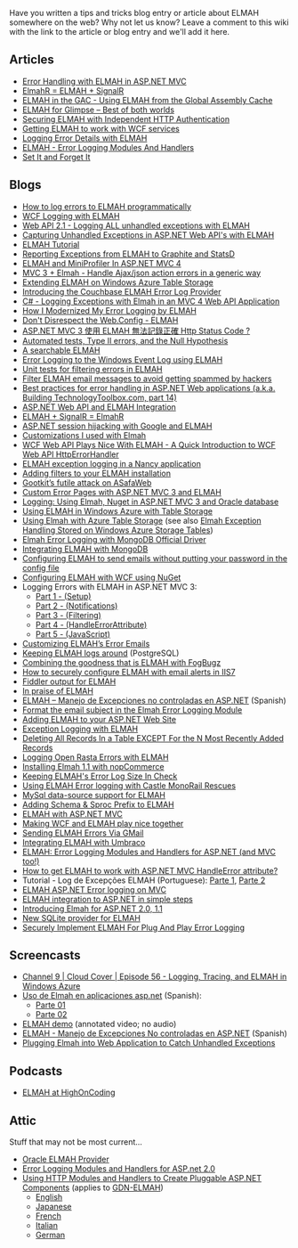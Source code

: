 Have you written a tips and tricks blog entry or article about ELMAH somewhere on the web? Why not let us know? Leave a comment to this wiki with the link to the article or blog entry and we'll add it here.

## Articles ##

  * [Error Handling with ELMAH in ASP.NET MVC](http://www.devcurry.com/2012/05/error-handling-elmah-in-aspnet-mvc.html)
  * [ElmahR = ELMAH + SignalR](http://www.codeproject.com/Articles/377394/ElmahR-equals-ELMAH-plus-SignalR)
  * [ELMAH in the GAC - Using ELMAH from the Global Assembly Cache](http://www.codeproject.com/KB/aspnet/elmahGAC.aspx)
  * [ELMAH for Glimpse – Best of both worlds](http://www.codeproject.com/KB/aspnet/elmah4glimpse.aspx)
  * [Securing ELMAH with Independent HTTP Authentication ](http://dotnetslackers.com/articles/aspnet/Securing-ELMAH-with-Independent-HTTP-Authentication.aspx)
  * [Getting ELMAH to work with WCF services](http://dotnetslackers.com/articles/aspnet/Getting-ELMAH-to-work-with-WCF-services.aspx)
  * [Logging Error Details with ELMAH](http://www.asp.net/learn/hosting/tutorial-14-cs.aspx)
  * [ELMAH - Error Logging Modules And Handlers](http://dotnetslackers.com/articles/aspnet/ErrorLoggingModulesAndHandlers.aspx)
  * [Set It and Forget It](http://www.aspnetpro.com/opinion/2007/10/asp200710jg_o/asp200710jg_o.asp)

## Blogs ##

  * [How to log errors to ELMAH programmatically](http://blog.elmah.io/how-to-log-errors-to-elmah-programmatically/)
  * [WCF Logging with ELMAH](http://vivekcek.wordpress.com/2014/06/24/wcf-logging-with-elmah/)
  * [Web API 2.1 - Logging ALL unhandled exceptions with ELMAH](http://jasonwatmore.com/post/2014/05/03/Getting-ELMAH-to-catch-ALL-unhandled-exceptions-in-Web-API-21.aspx)
  * [Capturing Unhandled Exceptions in ASP.NET Web API's with ELMAH](http://blogs.msdn.com/b/webdev/archive/2012/11/16/capturing-unhandled-exceptions-in-asp-net-web-api-s-with-elmah.aspx)
  * [ELMAH Tutorial](http://blog.elmah.io/elmah-tutorial/)
  * [Reporting Exceptions from ELMAH to Graphite and StatsD](http://www.peschuster.de/2012/10/reporting-exceptions-from-elmah-to-graphite-and-statsd/)
  * [ELMAH and MiniProfiler In ASP.NET MVC 4](http://odetocode.com/Blogs/scott/archive/2012/09/11/elmah-and-miniprofiler-in-asp-net-mvc-4.aspx)
  * [MVC 3 + Elmah - Handle Ajax/json action errors in a generic way](http://plainoldstan.blogspot.co.uk/2012/08/mvc-3-elmah-handle-ajaxjson-action.html)
  * [Extending ELMAH on Windows Azure Table Storage](http://libertycode.org/post/28377288184/extending-elmah-on-windows-azure-table-storage)
  * [Introducing the Couchbase ELMAH Error Log Provider](http://blog.couchbase.com/introducing-couchbase-elmah-error-log-provider)
  * [C# - Logging Exceptions with Elmah in an MVC 4 Web API Application](http://myadventuresincoding.wordpress.com/2012/07/05/c-logging-exceptions-with-elmah-in-an-mvc-4-web-api-application/)
  * [How I Modernized My Error Logging by ELMAH](http://syeganegi.blogspot.ch/2012/07/how-i-modernized-my-error-logging-by.html)
  * [Don't Disrespect the Web.Config - ELMAH](http://blog.yeahstu.com/2012/07/03/dont-disrespect-the-web-config-elmah/)
  * [ASP.NET MVC 3 使用 ELMAH 無法記錄正確 Http Status Code ?](http://kevintsengtw.blogspot.tw/2012/06/aspnet-mvc-3-elmah-http-status-code.html)
  * [Automated tests, Type II errors, and the Null Hypothesis](http://www.ralphlavelle.net/2012/05/automated-tests-type-ii-errors-and-null.html)
  * [A searchable ELMAH](http://philipdaniels.com/?p=7)
  * [Error Logging to the Windows Event Log using ELMAH](http://avorobjovs.wordpress.com/2012/03/04/error-logging-to-the-windows-event-log-using-elmah/)
  * [Unit tests for filtering errors in ELMAH](http://www.technologytoolbox.com/blog/jjameson/archive/2012/02/29/unit-tests-for-filtering-errors-in-elmah.aspx)
  * [Filter ELMAH email messages to avoid getting spammed by hackers](http://www.technologytoolbox.com/blog/jjameson/archive/2012/02/28/filter-elmah-email-messages-to-avoid-getting-spammed-by-hackers.aspx)
  * [Best practices for error handling in ASP.NET Web applications (a.k.a. Building TechnologyToolbox.com, part 14)](http://www.technologytoolbox.com/blog/jjameson/archive/2012/01/22/building-technologytoolbox-com-part-14.aspx)
  * [ASP.NET Web API and ELMAH Integration](http://www.tugberkugurlu.com/archive/asp-net-web-api-and-elmah-integration)
  * [ELMAH + SignalR = ElmahR](http://www.robychechi.it/roby/tech-blog/elmah-signalr-elmahr)
  * [ASP.NET session hijacking with Google and ELMAH](http://www.troyhunt.com/2012/01/aspnet-session-hijacking-with-google.html)
  * [Customizations I used with Elmah](http://suburbandestiny.com/Tech/?p=647)
  * [WCF Web API Plays Nice With ELMAH - A Quick Introduction to WCF Web API HttpErrorHandler](http://www.tugberkugurlu.com/archive/wcf-web-api-plays-nice-with-elmah-a-quick-introduction-to-wcf-web-api-httperrorhandler)
  * [ELMAH exception logging in a Nancy application](http://davidduffett.net/post/11178207032/elmah-exception-logging-in-a-nancy-application)
  * [Adding filters to your ELMAH installation](http://www.diaryofaninja.com/blog/2011/09/20/adding-filters-to-your-elmah-installation)
  * [Gootkit’s futile attack on ASafaWeb](http://www.troyhunt.com/2011/09/gootkits-futile-attack-on-asafaweb.html)
  * [Custom Error Pages with ASP.NET MVC 3 and ELMAH](http://doingthedishes.com/2011/09/10/custom-errors-mvc-3-elmah.html)
  * [Logging: Using Elmah, Nuget in ASP.NET MVC 3 and Oracle database](http://basquang.wordpress.com/2011/08/25/logging-using-elmah-nuget-in-asp-net-mvc-3-and-oracle-database/)
  * [Using ELMAH in Windows Azure with Table Storage](http://www.wadewegner.com/2011/08/using-elmah-in-windows-azure-with-table-storage/)
  * [Using Elmah with Azure Table Storage](http://www.31a2ba2a-b718-11dc-8314-0800200c9a66.com/2011/07/using-elmah-with-azure-table-storage.html) (see also [Elmah Exception Handling Stored on Windows Azure Storage Tables](http://code.msdn.microsoft.com/windowsazure/Elmah-Exception-Handling-c6077265))
  * [Elmah Error Logging with MongoDB Official Driver](http://www.captaincodeman.com/2011/05/28/elmah-error-logging-official-10gen-mongodb-driver/)
  * [Integrating ELMAH with MongoDB](http://weblogs.asp.net/cibrax/archive/2011/05/27/integrating-elmha-with-mongodb.aspx)
  * [Configuring ELMAH to send emails without putting your password in the config file](http://blog.dantup.com/2011/05/configuring-elmah-to-send-emails-without-putting-your-password-in-the-config-file)
  * [Configuring ELMAH with WCF using NuGet](http://www.adilmughal.com/2011/05/configuring-elmah-with-wcf-using-nuget.html)
  * Logging Errors with ELMAH in ASP.NET MVC 3:
    * [Part 1 - (Setup)](http://joel.net/wordpress/index.php/2011/02/logging-errors-with-elmah-in-asp-net-mvc3-part1/)
    * [Part 2 - (Notifications)](http://joel.net/wordpress/index.php/2011/02/logging-errors-with-elmah-in-asp-net-mvc3-part2/)
    * [Part 3 - (Filtering)](http://joel.net/wordpress/index.php/2011/02/logging-errors-with-elmah-in-asp-net-mvc3-part3/)
    * [Part 4 - (HandleErrorAttribute)](http://joel.net/wordpress/index.php/2011/03/logging-errors-with-elmah-in-asp-net-mvc3-part4/)
    * [Part 5 - (JavaScript)](http://joel.net/wordpress/index.php/2011/03/logging-errors-with-elmah-in-asp-net-mvc3-part5/)
  * [Customizing ELMAH’s Error Emails](http://scottonwriting.net/sowblog/archive/2011/01/06/customizing-elmah-s-error-emails.aspx)
  * [Keeping ELMAH logs around](http://www.laimisnet.com/entry/agpteWJsb2dieWxzcgsLEgRQb3N0GJl1DA/) (PostgreSQL)
  * [Combining the goodness that is ELMAH with FogBugz](http://www.billforney.com/post/2010/11/01/Combining-the-goodness-that-is-ELMAH-with-FogBugz.aspx)
  * [How to securely configure ELMAH with email alerts in IIS7](http://www.grindahl.net/post/2010/07/03/how-to-securely-configure-elmah-with-email-alerts-in-iis7.aspx)
  * [Fiddler output for ELMAH](http://bugsquash.blogspot.com/2010/03/fiddler-output-for-elmah.html)
  * [In praise of ELMAH](http://mikehadlow.blogspot.com/2010/02/in-praise-of-elmah.html)
  * [ELMAH – Manejo de Excepciones no controladas en ASP.NET](http://weblogs.asp.net/carloslone/archive/2010/02/11/elmah-manejo-de-excepciones-no-controladas-en-asp-net.aspx) (Spanish)
  * [Format the email subject in the Elmah Error Logging Module](http://weblogs.asp.net/jeffwids/archive/2010/02/09/format-the-email-subject-in-the-elmah-error-logging-module.aspx)
  * [Adding ELMAH to your ASP.NET Web Site](http://www.itscodingtime.com/itscodingtime/post/Adding-ELMAH-to-your-ASPNET-Web-Site.aspx)
  * [Exception Logging with ELMAH](http://matheda.com/Blog/Details/3/Exception-Logging-with-ELMAH)
  * [Deleting All Records In a Table EXCEPT For the N Most Recently Added Records](http://scottonwriting.net/sowblog/archive/2009/10/01/163365.aspx)
  * [Logging Open Rasta Errors with ELMAH](http://www.genericerror.com/blog/2009/09/06/LoggingOpenRastaErrorsWithELMAH.aspx)
  * [Installing Elmah 1.1 with nopCommerce](http://irwinj.blogspot.com/2009/08/installing-elmah-11-with-nopcommerce.html)
  * [Keeping ELMAH's Error Log Size In Check](http://scottonwriting.net/sowblog/posts/13882.aspx)
  * [Using ELMAH Error logging with Castle MonoRail Rescues](http://www.tigraine.at/2009/07/03/using-elmah-error-logging-with-castle-monorail/)
  * [MySql data-source support for ELMAH](http://blog.leekelleher.com/2009/06/29/mysql-data-source-support-for-elmah/)
  * [Adding Schema & Sproc Prefix to ELMAH](http://stevenmaglio.blogspot.com/2009/06/adding-schema-sproc-prefix-to-elmah.html)
  * [ELMAH with ASP.NET MVC](http://darrell.mozingo.net/2009/02/19/elmah-with-aspnet-mvc/)
  * [Making WCF and ELMAH play nice together](http://will.hughesfamily.net.au/20090505/making-wcf-and-elmah-play-nice-together/)
  * [Sending ELMAH Errors Via GMail](http://scottonwriting.net/sowblog/archive/2009/05/21/163350.aspx)
  * [Integrating ELMAH with Umbraco](http://blog.leekelleher.com/2009/04/23/integrating-elmah-with-umbraco/)
  * [ELMAH: Error Logging Modules and Handlers for ASP.NET (and MVC too!)](http://www.hanselman.com/blog/ELMAHErrorLoggingModulesAndHandlersForASPNETAndMVCToo.aspx)
  * [How to get ELMAH to work with ASP.NET MVC HandleError attribute?](http://danswatik.com/index.php/2009/04/23/how-to-get-elmah-to-work-with-aspnet-mvc-handleerror-attribute/)
  * Tutorial - Log de Excepções ELMAH (Portuguese): [Parte 1](http://www.istomesmo.com/2008/02/07/tutorial-log-de-excepes-elmah-parte-1/), [Parte 2](http://www.istomesmo.com/2008/02/20/tutorial-log-de-excepes-elmah-parte-2/)
  * [ELMAH ASP.NET Error logging on MVC](http://www.tigraine.at/2009/04/20/elmah-aspnet-error-logging-on-mvc/)
  * [ELMAH integration to ASP.NET in simple steps](http://blog.ninethsense.com/dotnet/elmah-integration-to-aspnet-in-simple-steps/)
  * [Introducing Elmah for ASP.NET 2.0, 1.1](http://www.myonlyblog.com/2007/12/introducing-elmah-for-aspnet-20-11.html)
  * [New SQLite provider for ELMAH](http://dotnetslackers.com/community/blogs/simoneb/archive/2007/09/06/New-SQLite-provider-for-ELMAH.aspx)
  * [Securely Implement ELMAH For Plug And Play Error Logging](http://haacked.com/archive/2007/07/24/securely-implement-elmah-for-plug-and-play-error-logging.aspx)

## Screencasts ##

  * [Channel 9 | Cloud Cover | Episode 56 - Logging, Tracing, and ELMAH in Windows Azure](http://channel9.msdn.com/Shows/Cloud+Cover/Episode-56-Logging-Tracing-and-ELMAH-in-Windows-Azure)
  * [Uso de Elmah en aplicaciones asp.net](http://desarrollodecodigo.com/2011/08/uso-de-elmah-en-aplicaciones-asp-net/) (Spanish):
    * [Parte 01](http://www.youtube.com/watch?v=fiZVFhbESfM)
    * [Parte 02](http://www.youtube.com/watch?v=TUUf1J5JUOM)
  * [ELMAH demo](http://www.youtube.com/watch?v=xAcH41ZSksU) (annotated video; no audio)
  * [ELMAH - Manejo de Excepciones No controladas en ASP.NET](http://vimeo.com/9383613) (Spanish)
  * [Plugging Elmah into Web Application to Catch Unhandled Exceptions](http://highoncoding.com/Articles/458_Plugging_Elmah_into_Web_Application_to_Catch_Unhandled_Exceptions.aspx)

## Podcasts ##

  * [ELMAH at HighOnCoding](http://highoncoding.com/Podcasts/531_Atif_Aziz_Log_Errors_Using_ELMAH.aspx)

## Attic ##

Stuff that may not be most current...

  * [Oracle ELMAH Provider](http://dotnettemplar.net/Oracle+ELMAH+Provider.aspx)
  * [Error Logging Modules and Handlers for ASP.net 2.0](http://dotnettricks.com/blogs/andrewcainblog/archive/2006/04/18/ELMAH_for_ASPNET2_0.aspx)
  * [Using HTTP Modules and Handlers to Create Pluggable ASP.NET Components](http://msdn2.microsoft.com/en-us/library/aa479332.aspx) (applies to [GDN-ELMAH](http://code.google.com/p/elmah/downloads/detail?name=GDN-ELMAH-1.0.5527-src.zip))
    * [English](http://msdn2.microsoft.com/en-us/library/aa479332.aspx)
    * [Japanese](http://msdn.microsoft.com/library/ja/jpdnaspp/htm/elmah.asp)
    * [French](http://msdn2.microsoft.com/fr-fr/library/aa479332.aspx)
    * [Italian](http://www.microsoft.com/italy/msdn/library/net/aspnet/elmah.htm)
    * [German](http://www.microsoft.com/germany/msdn/library/net/aspnet/VerwendenVonHTTPModulenUndHandlernZumErstellenVonASPNETPlugInKomponenten.mspx)